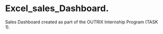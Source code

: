 # Excel_sales_Dashboard.
Sales Dashboard created as part of the OUTRIX Internship Program (TASK 1).
